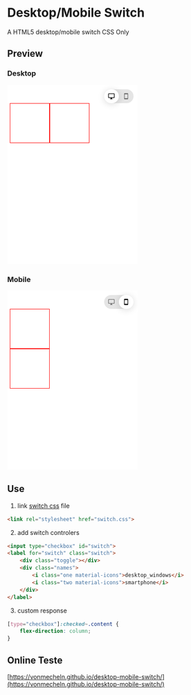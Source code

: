 # Desktop/Mobile Switch
A HTML5 desktop/mobile switch CSS Only

## Preview

### Desktop

![desktop](img/desktop.png)


### Mobile

![mobile](img/mobile.png)


## Use

1. link [switch css](style.css) file
```html
<link rel="stylesheet" href="switch.css">
```

2. add switch controlers
```html
<input type="checkbox" id="switch">
<label for="switch" class="switch">
    <div class="toggle"></div>
    <div class="names">
        <i class="one material-icons">desktop_windows</i>
        <i class="two material-icons">smartphone</i>
    </div>
</label>
```

3. custom response
```css
[type="checkbox"]:checked~.content {
    flex-direction: column;
}
```

## Online Teste
[https://vonmecheln.github.io/desktop-mobile-switch/](https://vonmecheln.github.io/desktop-mobile-switch/)
